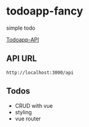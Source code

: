# todoapp-fancy
simple todo

[Todoapp-API](https://github.com/fajarkarim/todoapp-fancy-api)

## API URL
```
http://localhost:3000/api
```

## Todos
- CRUD with vue
- styling
- vue router
